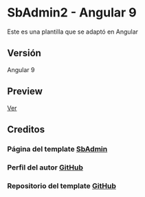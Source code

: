 # SbAdmin2 - Angular 9

Este es una plantilla que se adaptó en Angular 

## Versión
Angular 9

## Preview
[Ver]()



## Creditos
### Página del template [SbAdmin](https://startbootstrap.com/themes/sb-admin-2)

### Perfil del autor [GitHub](https://github.com/BlackrockDigital)

### Repositorio del template [GitHub](https://github.com/BlackrockDigital/startbootstrap-sb-admin-2)


